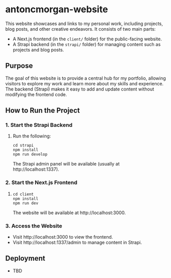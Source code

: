 # antoncmorgan-website

This website showcases and links to my personal work, including projects, blog posts, and other creative endeavors. It consists of two main parts:

- A Next.js frontend (in the `client/` folder) for the public-facing website.
- A Strapi backend (in the `strapi/` folder) for managing content such as projects and blog posts.

## Purpose

The goal of this website is to provide a central hub for my portfolio, allowing visitors to explore my work and learn more about my skills and experience. The backend (Strapi) makes it easy to add and update content without modifying the frontend code.

## How to Run the Project

### 1. Start the Strapi Backend

1. Run the following:
   ```
   cd strapi
   npm install
   npm run develop
   ```
   The Strapi admin panel will be available (usually at http://localhost:1337).

### 2. Start the Next.js Frontend

1. 
   ```
   cd client
   npm install
   npm run dev
   ```
   The website will be available at http://localhost:3000.

### 3. Access the Website

- Visit http://localhost:3000 to view the frontend.
- Visit http://localhost:1337/admin to manage content in Strapi.

## Deployment

- TBD